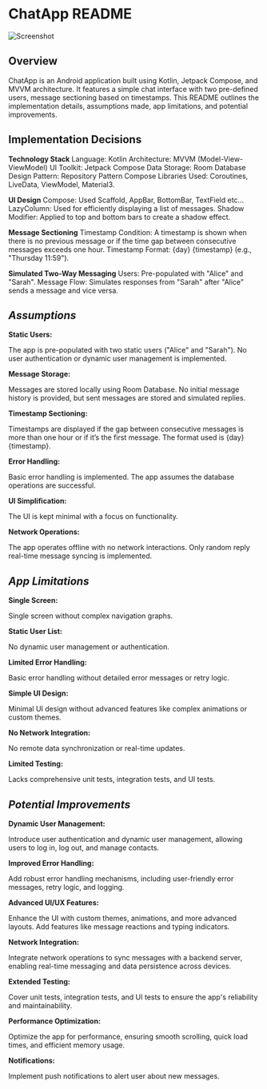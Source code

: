 
# **ChatApp README**

![Screenshot](https://github.com/user-attachments/assets/6617b87f-669b-4ac6-96d7-f966987e979f)

## **Overview**

ChatApp is an Android application built using Kotlin, Jetpack Compose, and MVVM architecture. It features a simple chat interface with two pre-defined users, message sectioning based on timestamps. This README outlines the implementation details, assumptions made, app limitations, and potential improvements.


## **Implementation Decisions**

**Technology Stack**
Language: Kotlin
Architecture: MVVM (Model-View-ViewModel)
UI Toolkit: Jetpack Compose
Data Storage: Room Database
Design Pattern: Repository Pattern
Compose Libraries Used: Coroutines, LiveData, ViewModel, Material3.

**UI Design**
Compose: Used Scaffold, AppBar, BottomBar, TextField etc...
LazyColumn: Used for efficiently displaying a list of messages.
Shadow Modifier: Applied to top and bottom bars to create a shadow effect.

**Message Sectioning**
Timestamp Condition: A timestamp is shown when there is no previous message or if the time gap between consecutive messages exceeds one hour.
Timestamp Format: {day} {timestamp} (e.g., "Thursday 11:59").

**Simulated Two-Way Messaging**
Users: Pre-populated with "Alice" and "Sarah".
Message Flow: Simulates responses from "Sarah" after "Alice" sends a message and vice versa.


## ***Assumptions***

**Static Users:**

The app is pre-populated with two static users ("Alice" and "Sarah").
No user authentication or dynamic user management is implemented.

**Message Storage:**

Messages are stored locally using Room Database.
No initial message history is provided, but sent messages are stored and simulated replies.

**Timestamp Sectioning:**

Timestamps are displayed if the gap between consecutive messages is more than one hour or if it’s the first message.
The format used is {day} {timestamp}.

**Error Handling:**

Basic error handling is implemented.
The app assumes the database operations are successful.

**UI Simplification:**

The UI is kept minimal with a focus on functionality.

**Network Operations:**

The app operates offline with no network interactions.
Only random reply real-time message syncing is implemented.


## ***App Limitations***

**Single Screen:**

Single screen without complex navigation graphs.

**Static User List:**

No dynamic user management or authentication.

**Limited Error Handling:**

Basic error handling without detailed error messages or retry logic.

**Simple UI Design:**

Minimal UI design without advanced features like complex animations or custom themes.

**No Network Integration:**

No remote data synchronization or real-time updates.

**Limited Testing:**

Lacks comprehensive unit tests, integration tests, and UI tests.


## ***Potential Improvements***

**Dynamic User Management:**

Introduce user authentication and dynamic user management, allowing users to log in, log out, and manage contacts.

**Improved Error Handling:**

Add robust error handling mechanisms, including user-friendly error messages, retry logic, and logging.

**Advanced UI/UX Features:**

Enhance the UI with custom themes, animations, and more advanced layouts. Add features like message reactions and typing indicators.

**Network Integration:**

Integrate network operations to sync messages with a backend server, enabling real-time messaging and data persistence across devices.

**Extended Testing:**

Cover unit tests, integration tests, and UI tests to ensure the app's reliability and maintainability.

**Performance Optimization:**

Optimize the app for performance, ensuring smooth scrolling, quick load times, and efficient memory usage.

**Notifications:**

Implement push notifications to alert user about new messages.
